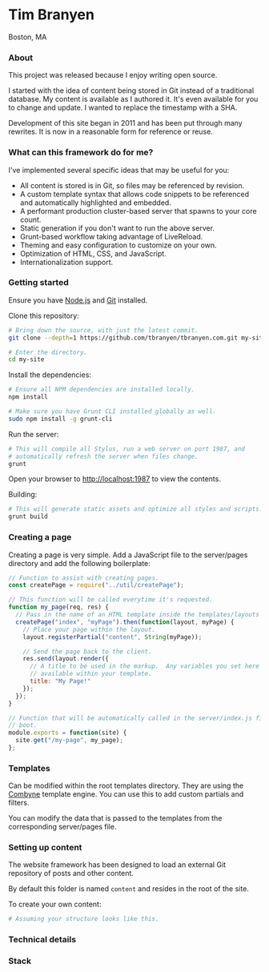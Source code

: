 Tim Branyen
===========

Boston, MA

### About ###

This project was released because I enjoy writing open source.

I started with the idea of content being stored in Git instead of a traditional
database.  My content is available as I authored it.  It's even available for
you to change and update.  I wanted to replace the timestamp with a SHA.

Development of this site began in 2011 and has been put through many rewrites.
It is now in a reasonable form for reference or reuse.

### What can this framework do for me? ###

I've implemented several specific ideas that may be useful for you:

* All content is stored is in Git, so files may be referenced by revision.
* A custom template syntax that allows code snippets to be referenced and
  automatically highlighted and embedded.
* A performant production cluster-based server that spawns to your core count.
* Static generation if you don't want to run the above server.
* Grunt-based workflow taking advantage of LiveReload. 
* Theming and easy configuration to customize on your own.
* Optimization of HTML, CSS, and JavaScript.
* Internationalization support.

### Getting started ###

Ensure you have [Node.js](http://nodejs.org/) and [Git](http://git-scm.org/)
installed.

Clone this repository:

``` bash
# Bring down the source, with just the latest commit.
git clone --depth=1 https://github.com/tbranyen/tbranyen.com.git my-site

# Enter the directory.
cd my-site
```

Install the dependencies:

``` bash
# Ensure all NPM dependencies are installed locally.
npm install

# Make sure you have Grunt CLI installed globally as well.
sudo npm install -g grunt-cli
```

Run the server:

``` bash
# This will compile all Stylus, run a web server on port 1987, and
# automatically refresh the server when files change.
grunt
```

Open your browser to [http://localhost:1987](http://localhost:1987) to view
the contents.

Building:

``` bash
# This will generate static assets and optimize all styles and scripts.
grunt build
```

### Creating a page ###

Creating a page is very simple.  Add a JavaScript file to the server/pages
directory and add the following boilerplate:

``` javascript
// Function to assist with creating pages.
const createPage = require("../util/createPage");

// This function will be called everytime it's requested.
function my_page(req, res) {
  // Pass in the name of an HTML template inside the templates/layouts folder.
  createPage("index", "myPage").then(function(layout, myPage) {
    // Place your page within the layout.
    layout.registerPartial("content", String(myPage));

    // Send the page back to the client.
    res.send(layout.render({
      // A title to be used in the markup.  Any variables you set here will be
      // available within your template.
      title: "My Page!"
    });
  });
}

// Function that will be automatically called in the server/index.js file on
// boot.
module.exports = function(site) {
  site.get("/my-page", my_page);
};
```

### Templates ###

Can be modified within the root templates directory.  They are using the
[Combyne](https://github.com/tbranyen/combyne) template engine.  You can use
this to add custom partials and filters.

You can modify the data that is passed to the templates from the corresponding
server/pages file.

### Setting up content ###

The website framework has been designed to load an external Git repository of
posts and other content.

By default this folder is named `content` and resides in the root of the site.

To create your own content:

``` bash
# Assuming your structure looks like this.
```

### Technical details ###

### Stack ###

